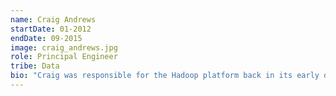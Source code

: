 ```yaml
---
name: Craig Andrews
startDate: 01-2012
endDate: 09-2015
image: craig_andrews.jpg
role: Principal Engineer
tribe: Data
bio: "Craig was responsible for the Hadoop platform back in its early days as we struggled with bash scripts gluing Hive queries together, and invented our Pidl Ruby DSL to resolve this problem."
---
```

